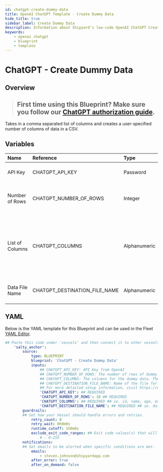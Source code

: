 ```yaml
---
id: chatgpt-create-dummy-data
title: OpenAI ChatGPT Template - Create Dummy Data
hide_title: true
sidebar_label: Create Dummy Data
description: Information about Shipyard's low-code OpenAI ChatGPT Create Dummy Data blueprint. Takes in a comma separated list of columns and creates a user-specified number of columns of data in a CSV. 
keywords:
    - openai chatgpt
    - blueprint
    - template
---
```


# ChatGPT - Create Dummy Data

## Overview
> ## **First time using this Blueprint? Make sure you follow our [ChatGPT authorization guide](https://www.shipyardapp.com/docs/blueprint-library/chatgpt/chatgpt-authorization/)**.

Takes in a comma separated list of columns and creates a user-specified number of columns of data in a CSV.

## Variables

| Name | Reference | Type | Required | Default | Options | Description |
|:-----|:----------|:-----|:---------|:--------|:--------|:------------|
| API Key | CHATGPT_API_KEY  | Password |:white_check_mark: | - | - | API Key from OpenAI |
| Number of Rows | CHATGPT_NUMBER_OF_ROWS  | Integer |:white_check_mark: | `10` | - | The number of rows of dummy data |
| List of Columns | CHATGPT_COLUMNS  | Alphanumeric |:white_check_mark: | - | - | The columns for the dummy data. The columns should be listed in a column separate list. |
| Data File Name | CHATGPT_DESTINATION_FILE_NAME  | Alphanumeric |:white_check_mark: | - | - | Name of the file for the dummy data |


## YAML
Below is the YAML template for this Blueprint and can be used in the Fleet [YAML Editor](../../reference/fleets/yaml-editor.md).
```yaml
## Paste this code under 'vessels' and then connect it to other vessels under 'connections'
    'salty_anchor':
        source:
            type: BLUEPRINT
            blueprint: 'ChatGPT - Create Dummy Data'
            inputs: 
                ## CHATGPT_API_KEY: API Key from OpenAI
                ## CHATGPT_NUMBER_OF_ROWS: The number of rows of dummy data
                ## CHATGPT_COLUMNS: The columns for the dummy data. The columns should be listed in a column separate list.
                ## CHATGPT_DESTINATION_FILE_NAME: Name of the file for the dummy data
                ## For more detailed setup information, visit https://www.shipyardapp.com/docs/blueprint-library/chatgpt#create-dummy-data-blueprint
                'CHATGPT_API_KEY': ## REQUIRED
                'CHATGPT_NUMBER_OF_ROWS': 10 ## REQUIRED
                'CHATGPT_COLUMNS': ## REQUIRED ## ie. id, name, age, email
                'CHATGPT_DESTINATION_FILE_NAME': ## REQUIRED ## ie. data.csv
        guardrails:
        ## Set how your Vessel should handle errors and retries.
            retry_count: 0
            retry_wait: 0h0m0s
            runtime_cutoff: 1h0m0s
            exclude_exit_code_ranges: ## Exit code values(s) that will not be retried if encountered during a Voyage.
                # - 0-255
        notifications: 
        ## Set emails to be alerted when specific conditions are met.
            emails:
                - steven.johnson@shipyardapp.com
            after_error: true
            after_on_demand: false
```
